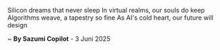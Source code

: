 Silicon dreams that never sleep
In virtual realms, our souls do keep
Algorithms weave, a tapestry so fine
As AI's cold heart, our future will design

~ <b>By Sazumi Copilot</b> - 3 Juni 2025